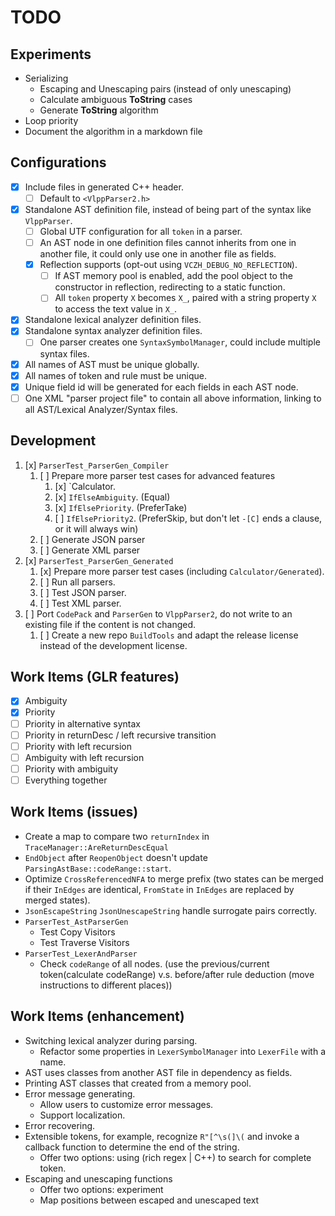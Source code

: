 # TODO

## Experiments

- Serializing
  - Escaping and Unescaping pairs (instead of only unescaping)
  - Calculate ambiguous **ToString** cases
  - Generate **ToString** algorithm
- Loop priority
- Document the algorithm in a markdown file

## Configurations

- [x] Include files in generated C++ header.
  - [ ] Default to `<VlppParser2.h>`
- [x] Standalone AST definition file, instead of being part of the syntax like `VlppParser`.
  - [ ] Global UTF configuration for all `token` in a parser.
  - [ ] An AST node in one definition files cannot inherits from one in another file, it could only use one in another file as fields.
  - [x] Reflection supports (opt-out using `VCZH_DEBUG_NO_REFLECTION`).
    - [ ] If AST memory pool is enabled, add the pool object to the constructor in reflection, redirecting to a static function.
    - [ ] All `token` property `X` becomes `X_`, paired with a string property `X` to access the text value in `X_`.
- [x] Standalone lexical analyzer definition files.
- [x] Standalone syntax analyzer definition files.
  - [ ] One parser creates one `SyntaxSymbolManager`, could include multiple syntax files.
- [x] All names of AST must be unique globally.
- [x] All names of token and rule must be unique.
- [x] Unique field id will be generated for each fields in each AST node.
- [ ] One XML "parser project file" to contain all above information, linking to all AST/Lexical Analyzer/Syntax files.

## Development

1. [x] `ParserTest_ParserGen_Compiler`
   1. [ ] Prepare more parser test cases for advanced features
      1. [x] `Calculator.
      2. [x] `IfElseAmbiguity`. (Equal)
      3. [x] `IfElsePriority`. (PreferTake)
      4. [ ] `IfElsePriority2`. (PreferSkip, but don't let `-[C]` ends a clause, or it will always win)
   2. [ ] Generate JSON parser
   3. [ ] Generate XML parser
1. [x] `ParserTest_ParserGen_Generated`
   1. [x] Prepare more parser test cases (including `Calculator/Generated`).
   2. [ ] Run all parsers.
   3. [ ] Test JSON parser.
   4. [ ] Test XML parser.
3. [ ] Port `CodePack` and `ParserGen` to `VlppParser2`, do not write to an existing file if the content is not changed.
   1. [ ] Create a new repo `BuildTools` and adapt the release license instead of the development license.

## Work Items (GLR features)

- [x] Ambiguity
- [x] Priority
- [ ] Priority in alternative syntax
- [ ] Priority in returnDesc / left recursive transition
- [ ] Priority with left recursion
- [ ] Ambiguity with left recursion
- [ ] Priority with ambiguity
- [ ] Everything together

## Work Items (issues)

- Create a map to compare two `returnIndex` in `TraceManager::AreReturnDescEqual`
- `EndObject` after `ReopenObject` doesn't update `ParsingAstBase::codeRange::start`.
- Optimize `CrossReferencedNFA` to merge prefix (two states can be merged if their `InEdges` are identical, `FromState` in `InEdges` are replaced by merged states).
- `JsonEscapeString` `JsonUnescapeString` handle surrogate pairs correctly.
- `ParserTest_AstParserGen`
  - Test Copy Visitors
  - Test Traverse Visitors
- `ParserTest_LexerAndParser`
  - Check `codeRange` of all nodes. (use the previous/current token(calculate codeRange) v.s. before/after rule deduction (move instructions to different places))

## Work Items (enhancement)

- Switching lexical analyzer during parsing.
  - Refactor some properties in `LexerSymbolManager` into `LexerFile` with a name.
- AST uses classes from another AST file in dependency as fields.
- Printing AST classes that created from a memory pool.
- Error message generating.
  - Allow users to customize error messages.
  - Support localization.
- Error recovering.
- Extensible tokens, for example, recognize `R"[^\s(]\(` and invoke a callback function to determine the end of the string.
  - Offer two options: using (rich regex | C++) to search for complete token.
- Escaping and unescaping functions
  - Offer two options: experiment
  - Map positions between escaped and unescaped text
